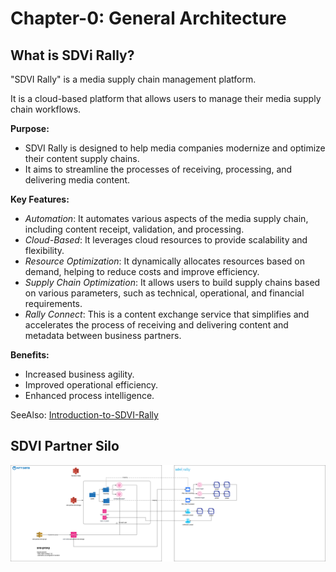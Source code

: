 # Chapter-0: General Architecture

## What is SDVi Rally?

"SDVI Rally" is a media supply chain management platform.

It is a cloud-based platform that allows users to manage their media supply chain workflows.

**Purpose:**
- SDVI Rally is designed to help media companies modernize and optimize their content supply chains.
- It aims to streamline the processes of receiving, processing, and delivering media content.

**Key Features:**
- _Automation_: It automates various aspects of the media supply chain, including content receipt, validation, and processing. 
- _Cloud-Based_: It leverages cloud resources to provide scalability and flexibility.
- _Resource Optimization_: It dynamically allocates resources based on demand, helping to reduce costs and improve efficiency. 
- _Supply Chain Optimization_: It allows users to build supply chains based on various parameters, such as technical, operational, and financial requirements. 
- _Rally Connect_: This is a content exchange service that simplifies and accelerates the process of receiving and delivering content and metadata between business partners. 

**Benefits:**
- Increased business agility. 
- Improved operational efficiency. 
- Enhanced process intelligence. 

SeeAlso: 
[Introduction-to-SDVI-Rally](https://sdvi.my.site.com/support/s/article/Introduction-to-SDVI-Rally)

## SDVI Partner Silo
![Architecture Diagram](../diagrams/sdvi-partner-silo.drawio.png)


